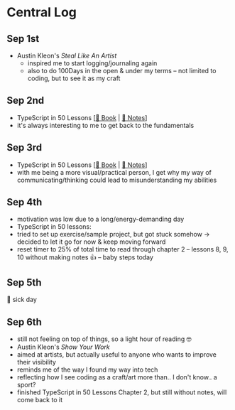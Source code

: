 # Central Log

## Sep 1st
  * Austin Kleon's _Steal Like An Artist_
  	* inspired me to start logging/journaling again
  	* also to do 100Days in the open & under my terms – not limited to coding, but to see it as my craft

## Sep 2nd
  * TypeScript in 50 Lessons [[🔗 Book](https://typescript-book.com/) | [📝 Notes](ts-in-50-lessons/ch1.md)]
  * it's always interesting to me to get back to the fundamentals

## Sep 3rd
  * TypeScript in 50 Lessons [[🔗 Book](https://typescript-book.com/) | [📝 Notes](ts-in-50-lessons/ch1.md)]
  * with me being a more visual/practical person, I get why my way of communicating/thinking could lead to misunderstanding my abilities

## Sep 4th
 * motivation was low due to a long/energy-demanding day
 * TypeScript in 50 lessons:
  * tried to set up exercise/sample project, but got stuck somehow -> decided to let it go for now & keep moving forward
  * reset timer to 25% of total time to read through chapter 2 – lessons 8, 9, 10 without making notes 👍 – baby steps today

## Sep 5th
 🤧 sick day

## Sep 6th
 * still not feeling on top of things, so a light hour of reading 🤓
 * Austin Kleon's _Show Your Work_
  * aimed at artists, but actually useful to anyone who wants to improve their visibility
  * reminds me of the way I found my way into tech
  * reflecting how I see coding as a craft/art more than.. I don't know.. a sport?
 * finished TypeScript in 50 Lessons Chapter 2, but still without notes, will come back to it
